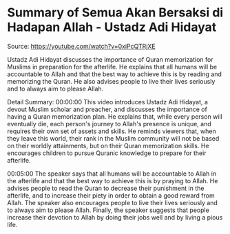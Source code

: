 # Summary of Semua Akan Bersaksi di Hadapan Allah - Ustadz Adi Hidayat

Source: https://youtube.com/watch?v=0xiPcQTRjXE

Ustadz Adi Hidayat discusses the importance of Quran memorization for Muslims in preparation for the afterlife. He explains that all humans will be accountable to Allah and that the best way to achieve this is by reading and memorizing the Quran. He also advises people to live their lives seriously and to always aim to please Allah.

Detail Summary: 
00:00:00
This video introduces Ustadz Adi Hidayat, a devout Muslim scholar and preacher, and discusses the importance of having a Quran memorization plan. He explains that, while every person will eventually die, each person's journey to Allah's presence is unique, and requires their own set of assets and skills. He reminds viewers that, when they leave this world, their rank in the Muslim community will not be based on their worldly attainments, but on their Quran memorization skills. He encourages children to pursue Quranic knowledge to prepare for their afterlife.

00:05:00
The speaker says that all humans will be accountable to Allah in the afterlife and that the best way to achieve this is by praying to Allah. He advises people to read the Quran to decrease their punishment in the afterlife, and to increase their piety in order to obtain a good reward from Allah. The speaker also encourages people to live their lives seriously and to always aim to please Allah. Finally, the speaker suggests that people increase their devotion to Allah by doing their jobs well and by living a pious life.

